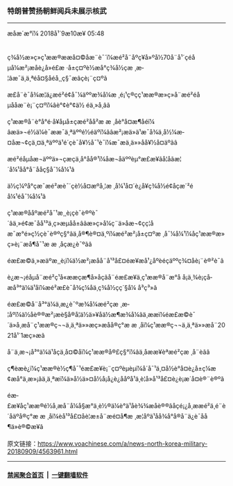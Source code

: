 ### 特朗普赞扬朝鲜阅兵未展示核武
------------------------

<div class="published">
 <span class="date" title="ä¸­å½æ¶é´">
  <time datetime="2018-09-10T05:48:00+08:00">
   æåæ´æ°ï¼ 2018å¹´9æ10æ¥ 05:48
  </time>
 </span>
</div>
<br/>
<div class="wsw">
 <p>
  ç¾å½æ»ç»ç¹ææ®ææå¤©åæ¨è¯´ï¼æé²å¨åºç¥å»ºå½70å¨å¹´çéåµå¼æ²¡æåè¿å»é£æ ·å±ç¤ºè½æå°ç¾å½çæ ¸æ­¦âæ¯ä¸ä¸ªéå¤§åéå¸¸ç§¯æâçè¡¨ç¤ºã
 </p>
 <p>
  æ­£å¨è¯å¾æ¦ä¿æé²é¢å¯¼äººæ¾å¼æ ¸é¡¹ç®çç¹ææ®æ»ç»å¨æé²éåµååæ¨è¡¨ç¤ºï¼âè°¢è°¢ä½ éä¸»å¸­âã
 </p>
 <p>
  ç¹ææ®å¨è°å°é·å¥åµå±çæé²åå²æ æ ¸åè°å¤æ¶åéï¼ âæä»¬é½ä¼è¯ææ¯ä¸ªäººé½éäºï¼ââæ²¡æä»ä¹æ¯å¾ä¸å½¼æ­¤åæ¬¢çä¸¤ä¸ªäººä¹é´çè¯å¥½å¯¹è¯ï¼æ¯æä¸ä»»åå¥½å¤äºãâ
 </p>
 <p>
  æé²éåµåæ¬äººä»¬çæçä¸å°åå®¹ï¼åæ¬åäººèµ°æ­£æ­¥ãå¦åãæ¦´å¼¹åå°å¨ååç§å¯¼å¼¹ã
 </p>
 <p>
  ä½ç¼ºå°çæ¯æé²æè¯´çè½å¤æºå¸¦æ ¸å¼¹å¤´è¿å¥ç¾å½é¢åçæ´²éå¼¹éå¯¼å¼¹ã
 </p>
 <p>
  ç¹ææ®ååºæé²å¯¹æ¸¸è¡çè¯è®ºè¯´âä¸»é¢æ¯åå¹³ä¸ç»æµåå±âãæ»ç»å¼ç¨ä»åæ¬¢çç¦åæ¯æ°é»ç½çè¯è®ºç§°âä¸å®¶è®¤ä¸ºï¼æé²æ²¡å±ç¤ºæ ¸å¯¼å¼¹ï¼åç¹ææ®æ»ç»è¡¨æå¶å¯¹æ æ ¸åçæ¿è¯ºãâ
 </p>
 <p>
  éæ­£æ©ä¸»æäºæ¸¸è¡ï¼ä½æ²¡æåå¨å¹³å£¤éæ¥æå¹¿åºèéçäººç¾¤åè¡¨è®²è¯ã
 </p>
 <p>
  è¿æ¬¡éåµå¨æé²ç¹å«ææçæ¶å»åçãå¨éæ­£æ¥ä¸ç¹ææ®å¨æ°å å¡ä¸¾è¡çå­æå³°ä¼ä¹åï¼æé²æ­£è¯å¾ç¼åä¸ç¾å½çç´§å¼ å³ç³»ã
 </p>
 <p>
  éæ­£æ©å¨å³°ä¼ä¸æ¿è¯ºæ¾å¼æé²çæ ¸æ­¦åºï¼ä½åè®®æ²¡æè§å®å¦ä½ä»¥åä½æ¶æ¾å¼ãä¸ææï¼éæ­£æ©è¯´ä»å¸æå¨ç¹ææ®ç¬¬ä¸ä¸ªä»»æç»æåå®ç°æ æ ¸åï¼ç¹ææ®ç¬¬ä¸ä¸ªä»»æå¨2021å¹´1æç»æã
 </p>
 <p>
  å¨ä¸æ¬¡å³°ä¼ä¹åçä¸å¤©åï¼ç¹ææ®å®£ç§°ï¼âä¸åææ¥èªæé²çæ ¸å¨èãâ
 </p>
 <p>
  ç¶èæè¿ï¼ç¹ææ®è½ç¶å¯¹éæ­£æ¥è¡¨ç¤ºèµèµï¼å´å¯¹ä¸¤å½è°å¤è¿å±ç¼æ¢æå°ä¸æ»¡ãä¸ä¸ªæï¼ä»å½ä»¤å½å¡å¿è¿ååºå¹ä¸è¦å»å¹³å£¤è¿è¡æ´å¤è®¨è®ºã
 </p>
 <p>
  éæ­£æ¥åç¹ææ®é½å¸æå¨å¼å§æ°ä¸è½®ä¼è°ä¹åè¾¾æåè®®ãåçé¡¿å¸ææé²ä¸é¨è´åäºå®ç°æ æ ¸åï¼èå¹³å£¤åè¦æ±å¨æé¤å¶æ ¸æ­¦åºä¹åå¾å°å®å¨ä¿è¯åå¶ä»è®©æ­¥ã
 </p>
</div>

原文链接：https://www.voachinese.com/a/news-north-korea-military-20180909/4563961.html


------------------------
#### [禁闻聚合首页](https://github.com/gfw-breaker/banned-news/blob/master/README.md) &nbsp;|&nbsp;  [一键翻墙软件](https://github.com/gfw-breaker/nogfw/blob/master/README.md)